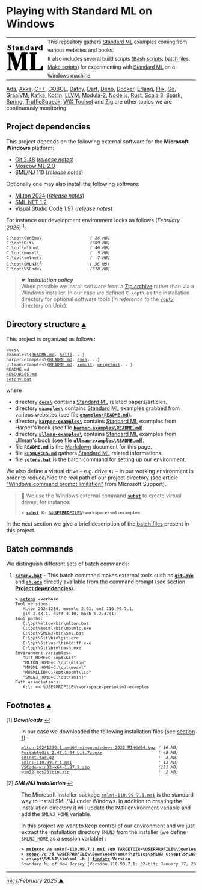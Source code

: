 # <span id="top">Playing with Standard ML on Windows</span>

<table style="font-family:Helvetica,Arial;line-height:1.6;">
  <tr>
  <td style="border:0;padding:0 10px 0 0;min-width:100px;">
    <a href="https://smlfamily.github.io/" rel="external"><img style="border:0;" src="./docs/images/sml.png" width="100" alt="SML project"/></a>
  </td>
  <td style="border:0;padding:0;vertical-align:text-top;">
    This repository gathers <a href="https://smlfamily.github.io/" rel="external">Standard ML</a> examples coming from various websites and books.<br/>
    It also includes several build scripts (<a href="https://www.gnu.org/software/bash/manual/bash.html" rel="external">Bash scripts</a>, <a href="https://en.wikibooks.org/wiki/Windows_Batch_Scripting" rel="external">batch files</a>, <a href="https://makefiletutorial.com/" rel="external">Make scripts</a>) for experimenting with <a href="https://smlfamily.github.io/" rel="external">Standard ML</a> on a Windows machine.
  </td>
  </tr>
</table>

[Ada][ada_examples], [Akka][akka_examples], [C++][cpp_examples], [COBOL][cobol_examples], [Dafny][dafny_examples], [Dart][dart_examples], [Deno][deno_examples], [Docker][docker_examples], [Erlang][erlang_examples], [Flix][flix_examples], [Go][golang_examples], [GraalVM][graalvm_examples], [Kafka][kafka_examples], [Kotlin][kotlin_examples], [LLVM][llvm_examples], [Modula-2][m2_examples], [Node.js][nodejs_examples], [Rust][rust_examples], [Scala 3][scala3_examples], [Spark][spark_examples], [Spring][spring_examples], [TruffleSqueak][trufflesqueak_examples], [WiX Toolset][wix_examples] and [Zig][zig_examples] are other topics we are continuously monitoring.

## <span id="proj_deps">Project dependencies</span>

This project depends on the following external software for the **Microsoft Windows** platform:

- [Git 2.48][git_downloads] ([*release notes*][git_relnotes])
- [Moscow ML 2.0][mosml_downloads]
- [SML/NJ 110][smlnj_downloads] ([*release notes*][smlnj_relnotes])

Optionally one may also install the following software:

- [MLton 2024][mlton_downloads] ([*release notes*][mlton_relnotes])
- [SML.NET 1.2][smlnet_downloads]
- [Visual Studio Code 1.97][vscode_downloads] ([*release notes*][vscode_relnotes])

For instance our development environment looks as follows (*February 2025*) <sup id="anchor_01">[1](#footnote_01)</sup>:

<pre style="font-size:80%;">
C:\opt\ConEmu\                   <i>( 26 MB)</i>
C:\opt\Git\                      <i>(389 MB)</i>
C:\opt\mlton\                    <i>( 46 MB)</i>
C:\opt\mosml\                    <i>(  5 MB)</i>
C:\opt\smlnet\                   <i>(  7 MB)</i>
C:\opt\SMLNJ\<sup id="anchor_02"><a href="#footnote_02">2</a></sup>                   <i>( 36 MB)</i>
C:\opt\VSCode\                   <i>(370 MB)</i>
</pre>

> **&#9755;** ***Installation policy***<br/>
> When possible we install software from a [Zip archive][zip_archive] rather than via a Windows installer. In our case we defined **`C:\opt\`** as the installation directory for optional software tools (*in reference to* the [`/opt/`][linux_opt] directory on Unix).

## <span id="structure">Directory structure</span> [**&#x25B4;**](#top)

This project is organized as follows:

<pre style="font-size:80%;">
docs\
examples\{<a href="examples/README.md">README.md</a>, <a href="examples/hello/">hello</a>, ..}
harper-examples\{<a href="harper-examples/README.md">README.md</a>, <a href="harper-examples/excs/">excs</a>, ..}
ullman-examples\{<a href="ullman-examples/README.md">README.md</a>, <a href="ullman-examples/3_komult/">komult</a>, <a href="ullman-examples/3_mergeSort/">mergeSort</a>, ..}
README.md
<a href="RESOURCES.md">RESOURCES.md</a>
<a href="setenv.bat">setenv.bat</a>
</pre>

where

- directory [**`docs\`**](docs/) contains [Standard ML][sml] related papers/articles.
- directory [**`examples\`**](examples/) contains [Standard ML][sml] examples grabbed from various websites (see file [**`examples\README.md`**](examples/README.md)).
- directory [**`harper-examples\`**](harper-examples/) contains [Standard ML][sml] examples from Harper's book (see file [**`harper-examples\README.md`**](harper-examples/README.md)).
- directory [**`ullman-examples\`**](ullman-examples/) contains [Standard ML][sml] examples from Ullman's book (see file [**`ullman-examples\README.md`**](ullman-examples/README.md)).
- file **`README.md`** is the [Markdown][github_markdown] document for this page.
- file [**`RESOURCES.md`**](RESOURCES.md) gathers [Standard ML][sml] related informations.
- file [**`setenv.bat`**](setenv.bat) is the batch command for setting up our environment.

<!--
> **:mag_right:** We use [VS Code][microsoft_vscode] with the extension [Markdown Preview Github Styling](https://marketplace.visualstudio.com/items?itemName=bierner.markdown-preview-github-styles) to edit our Markdown files (see article ["Mastering Markdown"](https://guides.github.com/features/mastering-markdown/) from [GitHub Guides][github_guides].
-->

We also define a virtual drive &ndash; e.g. drive **`K:`** &ndash; in our working environment in order to reduce/hide the real path of our project directory (see article ["Windows command prompt limitation"][windows_limitation] from Microsoft Support).
> **:mag_right:** We use the Windows external command [**`subst`**][windows_subst] to create virtual drives; for instance:
>
> <pre style="font-size:80%;">
> <b>&gt; <a href="https://docs.microsoft.com/en-us/windows-server/administration/windows-commands/subst">subst</a> K: <a href="https://learn.microsoft.com/en-us/windows/deployment/usmt/usmt-recognized-environment-variables#variables-that-are-recognized-only-in-the-user-context">%USERPROFILE%</a>\workspace\sml-examples</b>
> </pre>

In the next section we give a brief description of the [batch files][windows_batch_file] present in this project.

## <span id="commands">Batch commands</span>

We distinguish different sets of batch commands:

1. [**`setenv.bat`**](setenv.bat) - This batch command makes external tools such as [**`git.exe`**][git_cli] and [**`sh.exe`**][sh_cli] directly available from the command prompt (see section [**Project dependencies**](#proj_deps)).

   <pre style="font-size:80%;">
   <b>&gt; <a href="./setenv.bat">setenv</a> -verbose</b>
   Tool versions:
      MLton 20241230, mosmlc 2.01, sml 110.99.7.1,
      git 2.48.1, diff 3.10, bash 5.2.37(1)
   Tool paths:
      C:\opt\mlton\bin\mlton.bat
      C:\opt\mosml\bin\mosmlc.exe
      C:\opt\SMLNJ\bin\sml.bat
      C:\opt\Git\bin\git.exe
      C:\opt\Git\usr\bin\diff.exe
      C:\opt\Git\bin\bash.exe
   Environment variables:
      "GIT_HOME=C:\opt\Git"
      "MLTON_HOME=C:\opt\mlton"
      "MOSML_HOME=C:\opt\mosml"
      "MOSMLLIB=C:\opt\mosml\lib"
      "SMLNJ_HOME=C:\opt\smlnj"
   Path associations:
      K:\: => %USERPROFILE%\workspace-perso\sml-examples
   </pre>

<!--=======================================================================-->

## <span id="footnotes">Footnotes</span> [**&#x25B4;**](#top)


<span id="footnote_01">[1]</span> ***Downloads*** [↩](#anchor_01)

<dl><dd>
In our case we downloaded the following installation files (see <a href="#proj_deps">section 1</a>):
</dd>
<dd>
<pre style="font-size:80%;">
<a href="">mlton-20241230-1.amd64-mingw.windows-2022_MINGW64.tgz</a> <i>( 16 MB)</i>
<a href="https://git-scm.com/download/win" rel="external">PortableGit-2.48.1-64-bit.7z.exe</a>                      <i>( 43 MB)</i>
<a href="https://www.cl.cam.ac.uk/research/tsg/SMLNET/download.html">smlnet.tar.gz</a>                                         <i>(  3 MB)</i>
<a href="https://smlnj.org/dist/working/110.99.7.1/windows.html">smlnj-110.99.7.1.msi</a>                                  <i>( 13 MB)</i>
<a href="https://code.visualstudio.com/Download#" rel="external">VSCode-win32-x64-1.97.2.zip</a>                           <i>(131 MB)</i>
<a href="https://www.itu.dk/~sestoft/mosml.html" rel="external">win32-mos201bin.zip</a>                                   <i>(  2 MB)</i>
</pre>
</dd></dl>

<span id="footnote_02">[2]</span> ***SML/NJ Installation*** [↩](#anchor_02)

<dl><dd>
The Microsoft Installer package <a href="https://smlnj.org/dist/working/110.99.7.1/index.html" rel="external"><code>smlnj-110.99.7.1.msi</code></a> is the standard way to install SML/NJ under Windows. In addition to creating the installation directory it will update the  <code>PATH</code> environment variable and add the <code>SMLNJ_HOME</code> variable.

In this project we want to keep control of our environment and we just extract the installation directory <code>SMLNJ</code> from the installer (we define <code>SMLNJ_HOME</code> as a session variable) :

<pre style="font-size:80%;">
<b>&gt; <a href="https://learn.microsoft.com/en-us/windows/win32/msi/command-line-options" rel="external">msiexec</a> /a smlnj-110.99.7.1.msi /qb TARGETDIR=%USERPROFILE%\Downloads\smlnj</b>
<b>&gt; <a href="https://learn.microsoft.com/en-us/windows-server/administration/windows-commands/xcopy" rel="external">xcopy</a> /e /i %USERPROFILE%\Downloads\smlnj\pfiles\SMLNJ C:\opt\SMLNJ</b>
<b>&gt; c:\opt\SMLNJ\bin\sml -h | <a href="https://learn.microsoft.com/en-us/windows-server/administration/windows-commands/findstr" rel="external">findstr</a> Version</b>
Standard ML of New Jersey [Version 110.99.7.1; 32-bit; January 17, 2025]
</pre>
</dd></dl>

***

*[mics](https://lampwww.epfl.ch/~michelou/)/February 2025* [**&#9650;**](#top)
<span id="bottom">&nbsp;</span>

<!-- link refs -->

[ada_examples]: https://github.com/michelou/ada-examples#top
[akka_examples]: https://github.com/michelou/akka-examples#top
[cobol_examples]: https://github.com/michelou/cobol-examples#top
[conemu_downloads]: https://github.com/Maximus5/ConEmu/releases
[conemu_relnotes]: https://conemu.github.io/blog/2023/07/24/Build-230724.html
[cpp_examples]: https://github.com/michelou/cpp-examples#top
[dafny_examples]: https://github.com/michelou/dafny-examples#top
[dart_examples]: https://github.com/michelou/dart-examples#top
[deno_examples]: https://github.com/michelou/deno-examples#top
[docker_examples]: https://github.com/michelou/docker-examples#top
[erlang_examples]: https://github.com/michelou/erlang-examples#top
[flix_examples]: https://github.com/michelou/flix-examples#top
[git_cli]: https://git-scm.com/docs/git
[git_downloads]: https://git-scm.com/download/win
[git_relnotes]: https://github.com/git/git/blob/v2.48.1/Documentation/RelNotes/2.48.1.txt
[github_markdown]: https://github.github.com/gfm/
[golang_examples]: https://github.com/michelou/golang-examples#top
[graalvm_examples]: https://github.com/michelou/graalvm-examples#top
[kafka_examples]: https://github.com/michelou/kafka-examples#top
[kotlin_examples]: https://github.com/michelou/kotlin-examples#top
[linux_opt]: https://tldp.org/LDP/Linux-Filesystem-Hierarchy/html/opt.html
[llvm_examples]: https://github.com/michelou/llvm-examples#top
[m2_examples]: https://github.com/michelou/m2-examples#top
[man1_awk]: https://www.linux.org/docs/man1/awk.html
[man1_diff]: https://www.linux.org/docs/man1/diff.html
[man1_file]: https://www.linux.org/docs/man1/file.html
[man1_grep]: https://www.linux.org/docs/man1/grep.html
[man1_more]: https://www.linux.org/docs/man1/more.html
[man1_mv]: https://www.linux.org/docs/man1/mv.html
[man1_rmdir]: https://www.linux.org/docs/man1/rmdir.html
[man1_sed]: https://www.linux.org/docs/man1/sed.html
[man1_wc]: https://www.linux.org/docs/man1/wc.html
[mlton_downloads]: https://github.com/MLton/mlton/releases/tag/on-20241230-release
[mlton_relnotes]: http://mlton.org/Release20241230
[mosml_downloads]: https://www.itu.dk/~sestoft/mosml.html
[nodejs_examples]: https://github.com/michelou/nodejs-examples#top
[rust_examples]: https://github.com/michelou/rust-examples#top
[scala3_examples]: https://github.com/michelou/dotty-examples#top
[sh_cli]: https://man7.org/linux/man-pages/man1/sh.1p.html
[sml]: https://www.smlnj.org/
[smlnet_downloads]: https://www.cl.cam.ac.uk/research/tsg/SMLNET/download.html
[smlnj_downloads]: https://www.smlnj.org/dist/working/
[smlnj_relnotes]: https://www.smlnj.org/dist/working/110.99.7.1/110.99.7.1-README.html
[spring_examples]: https://github.com/michelou/spring-examples#top
[spark_examples]: https://github.com/michelou/spark-examples#top
[trufflesqueak_examples]: https://github.com/michelou/trufflesqueak-examples#top
[unix_opt]: https://tldp.org/LDP/Linux-Filesystem-Hierarchy/html/opt.html
[vscode_downloads]: https://code.visualstudio.com/#alt-downloads
[vscode_relnotes]: https://code.visualstudio.com/updates/
[windows_batch_file]: https://en.wikibooks.org/wiki/Windows_Batch_Scripting
[windows_limitation]: https://support.microsoft.com/en-gb/help/830473/command-prompt-cmd-exe-command-line-string-limitation
[windows_subst]: https://docs.microsoft.com/en-us/windows-server/administration/windows-commands/subst
[wix_examples]: https://github.com/michelou/wix-examples#top
[zig_examples]: https://github.com/michelou/zig-examples#top
[zip_archive]: https://www.howtogeek.com/178146/htg-explains-everything-you-need-to-know-about-zipped-files/
